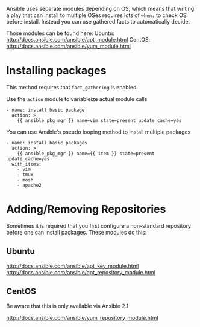 Ansible uses separate modules depending on OS, which means that writing a play that can install to multiple OSes requires lots of `when:` to check OS before install.  Instead you can use gathered facts to automatically decide.

Those modules can be found here:
Ubuntu: <http://docs.ansible.com/ansible/apt_module.html>
CentOS: <http://docs.ansible.com/ansible/yum_module.html>

# Installing packages

This method requires that `fact_gathering` is enabled.

Use the `action` module to variableize actual module calls

```
- name: install basic package
  action: >
    {{ ansible_pkg_mgr }} name=vim state=present update_cache=yes
```

You can use Ansible's pseudo looping method to install multiple packages

```
- name: install basic packages
  action: >
    {{ ansible_pkg_mgr }} name={{ item }} state=present update_cache=yes
  with_items:
    - vim
    - tmux
    - mosh
    - apache2
```

# Adding/Removing Repositories

Sometimes it is required that you first configure a non-standard repository before one can install packages.  These modules do this:

## Ubuntu

<http://docs.ansible.com/ansible/apt_key_module.html>
<http://docs.ansible.com/ansible/apt_repository_module.html>

## CentOS
Be aware that this is only available via Ansible 2.1

<http://docs.ansible.com/ansible/yum_repository_module.html>
